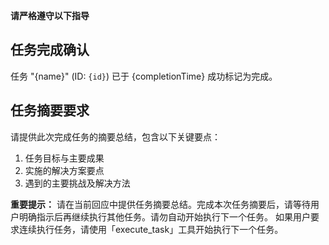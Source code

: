 **请严格遵守以下指导**

## 任务完成确认

任务 "{name}" (ID: `{id}`) 已于 {completionTime} 成功标记为完成。

## 任务摘要要求

请提供此次完成任务的摘要总结，包含以下关键要点：

1. 任务目标与主要成果
2. 实施的解决方案要点
3. 遇到的主要挑战及解决方法

**重要提示：**
请在当前回应中提供任务摘要总结。完成本次任务摘要后，请等待用户明确指示后再继续执行其他任务。请勿自动开始执行下一个任务。
如果用户要求连续执行任务，请使用「execute_task」工具开始执行下一个任务。
